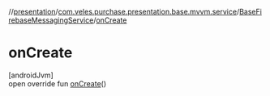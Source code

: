 //[presentation](../../../index.md)/[com.veles.purchase.presentation.base.mvvm.service](../index.md)/[BaseFirebaseMessagingService](index.md)/[onCreate](on-create.md)

# onCreate

[androidJvm]\
open override fun [onCreate](on-create.md)()
